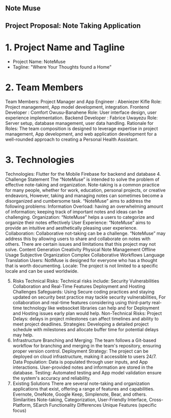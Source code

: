 ## Note Muse

 ## Project Proposal: Note Taking Application
 # 1. Project Name and Tagline
   * Project Name: NoteMuse
   * Tagline: "Where Your Thoughts found a Home"
 
 # 2. Team Members
   Team Members:
     Project Manager and App Engineer : Abeniezer Kifle
     Role: Project management, App model development, integration.
     Frontend Developer : Comfort Owusu-Banahene
     Role: User interface design, user experience implementation.
     Backend Developer : Fabrice Uwayezu
     Role: Server setup, database management, user data handling.
     Rationale for Roles: The team composition is designed to leverage expertise in project management, App development, and web application development for a well-rounded approach to creating a Personal Health Assistant.
 
 # 3. Technologies
Technologies:
Flutter for the Mobile
Firebase for backend and database
4. Challenge Statement
The “NoteMuse” is intended to solve the problem of effective note-taking and organization. Note-taking is a common practice for many people, whether for work, education, personal projects, or creative endeavors, However, taking and managing notes can sometimes become a disorganized and cumbersome task.
“NoteMuse” aims to address the following problems:
Information Overload: having an overwhelming amount of information; keeping track of important notes and ideas can be challenging.
Organization: “NoteMuse” helps a users to categorize and organize their notes effectively
User Experience: “NoteMuse” aims to provide an intuitive and aesthetically pleasing user experience.
Collaboration: Collaborative not-taking can be a challenge. “NoteMuse” may address this by allowing users to share and collaborate on notes with others.
There are certain issues and limitations that this project may not solve.
Content Generation
Creativity
Physical Note Management
Offline Usage
Subjective Organization
Complex Collaborative Workflows
Language Translation
Users:
NotMuse is designed for everyone who has a thought that is worth documenting.
Locale: 
The project is not limited to a specific locale and can be used worldwide.
 
5. Risks
Technical Risks:
Technical risks include:
Security Vulnerabilities
Collaboration and Real-Time Features
Deployment and Hosting Challenges
Safeguards: Using Secure coding practices and staying updated on security best practice may tackle security vulnerabilities, For collaboration and real-time features considering using third-party real-time technology like websocket libraries can help and for Deployment and Hosting issues early plan would help.
Non-Technical Risks:
Project Delays: delays in project milestones can affect timelines and ability to meet project deadlines.
Strategies: Developing a detailed project schedule with milestones and allocate buffer time for potential delays may help.
6. Infrastructure
Branching and Merging:
The team follows a Git-based workflow for branching and merging in the team's repository, ensuring proper version control.
Deployment Strategy:
The project can be deployed on cloud infrastructure, making it accessible to users 24/7.
Data Population:
Data is populated through user inputs, and App interactions. User-provided notes and  information are stored in the database.
Testing:
Automated testing and App model validation ensure the system's accuracy and reliability.
7. Existing Solutions
There are several note-taking and organization applications that exist, offering a range of features and capabilities. 
Evernote, OneNote, Google Keep, Simplenote, Bear, and others.
Similarities
Note-taking, Categorization, User-Friendly Interface, Cross-Platform, SEarch Functionality
Differences
Unique Features (specific focus)
